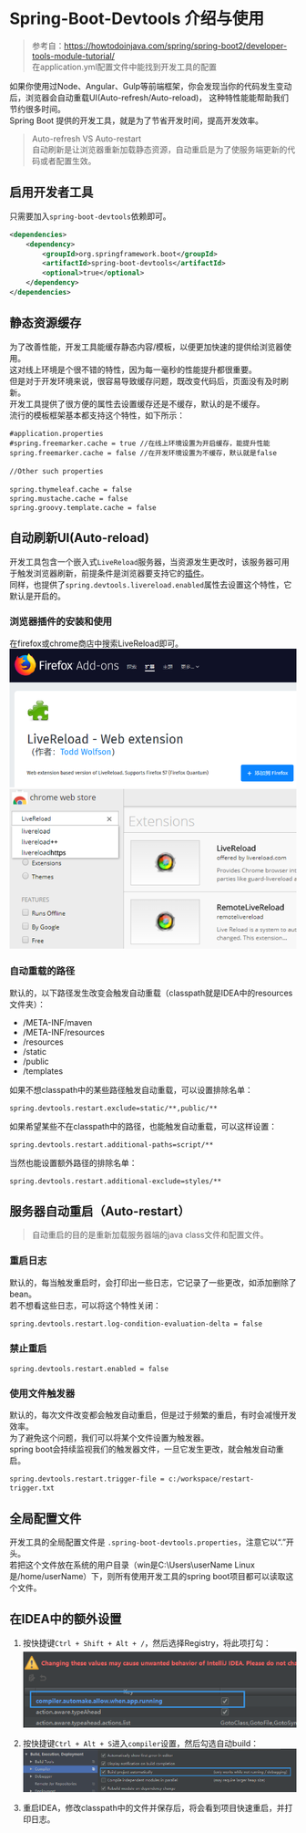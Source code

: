 # Spring-Boot-Devtools 介绍与使用
> 参考自：https://howtodoinjava.com/spring/spring-boot2/developer-tools-module-tutorial/  
在application.yml配置文件中能找到开发工具的配置
  
如果你使用过Node、Angular、Gulp等前端框架，你会发现当你的代码发生变动后，浏览器会自动重载UI(Auto-refresh/Auto-reload)，
这种特性能能帮助我们节约很多时间。  
Spring Boot 提供的开发工具，就是为了节省开发时间，提高开发效率。  
>Auto-refresh VS Auto-restart  
自动刷新是让浏览器重新加载静态资源，自动重启是为了使服务端更新的代码或者配置生效。

## 启用开发者工具
只需要加入`spring-boot-devtools`依赖即可。  
```xml
<dependencies>
    <dependency>
        <groupId>org.springframework.boot</groupId>
        <artifactId>spring-boot-devtools</artifactId>
        <optional>true</optional>
    </dependency>
</dependencies>
```  

## 静态资源缓存
为了改善性能，开发工具能缓存静态内容/模板，以便更加快速的提供给浏览器使用。  
这对线上环境是个很不错的特性，因为每一毫秒的性能提升都很重要。  
但是对于开发环境来说，很容易导致缓存问题，既改变代码后，页面没有及时刷新。  
开发工具提供了很方便的属性去设置缓存还是不缓存，默认的是不缓存。  
流行的模板框架基本都支持这个特性，如下所示：    
```
#application.properties
#spring.freemarker.cache = true //在线上环境设置为开启缓存，能提升性能
spring.freemarker.cache = false //在开发环境设置为不缓存，默认就是false
 
//Other such properties
 
spring.thymeleaf.cache = false
spring.mustache.cache = false
spring.groovy.template.cache = false
```  

## 自动刷新UI(Auto-reload)
开发工具包含一个嵌入式`LiveReload`服务器，当资源发生更改时，该服务器可用于触发浏览器刷新，前提条件是浏览器要支持它的[插件](https://github.com/livereload/livereload-extensions)。  
同样，也提供了`spring.devtools.livereload.enabled`属性去设置这个特性，它默认是开启的。  

### 浏览器插件的安装和使用
在firefox或chrome商店中搜索LiveReload即可。  
![firefox-plugin](./imgs/2.bmp)  
![chrome-plugin](./imgs/1.bmp)  

### 自动重载的路径
默认的，以下路径发生改变会触发自动重载（classpath就是IDEA中的resources文件夹）：  
- /META-INF/maven
- /META-INF/resources
- /resources
- /static
- /public
- /templates  
  
如果不想classpath中的某些路径触发自动重载，可以设置排除名单：  
```
spring.devtools.restart.exclude=static/**,public/**
```  
如果希望某些不在classpath中的路径，也能触发自动重载，可以这样设置：  
```
spring.devtools.restart.additional-paths=script/**
```  
当然也能设置额外路径的排除名单：  
```
spring.devtools.restart.additional-exclude=styles/**
```  

## 服务器自动重启（Auto-restart）
> 自动重启的目的是重新加载服务器端的java class文件和配置文件。  

### 重启日志
默认的，每当触发重启时，会打印出一些日志，它记录了一些更改，如添加删除了bean。  
若不想看这些日志，可以将这个特性关闭：  
```
spring.devtools.restart.log-condition-evaluation-delta = false
```  

### 禁止重启
```
spring.devtools.restart.enabled = false
```  

### 使用文件触发器
默认的，每次文件改变都会触发自动重启，但是过于频繁的重启，有时会减慢开发效率。  
为了避免这个问题，我们可以将某个文件设置为触发器。  
spring boot会持续监视我们的触发器文件，一旦它发生更改，就会触发自动重启。  
```
spring.devtools.restart.trigger-file = c:/workspace/restart-trigger.txt
```

## 全局配置文件
开发工具的全局配置文件是 `.spring-boot-devtools.properties`，注意它以“.”开头。  
若把这个文件放在系统的用户目录（win是C:\Users\userName Linux是/home/userName）下，则所有使用开发工具的spring boot项目都可以读取这个文件。  

## 在IDEA中的额外设置
1. 按快捷键`Ctrl + Shift + Alt + /`，然后选择Registry，将此项打勾：  
![setting1](./imgs/3.bmp)  
2. 按快捷键`Ctrl + Alt + S`进入`compiler`设置，然后勾选自动build：  
![setting2](./imgs/4.bmp)  

3. 重启IDEA，修改classpath中的文件并保存后，将会看到项目快速重启，并打印日志。